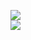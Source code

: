 [![](https://img.shields.io/badge/Made%20With-Github%20Spray-lightgrey.svg?style=for-the-badge&logo=github)](https://github.com/Annihil/github-spray#30983)  
[![](https://i.imgur.com/2DrTn0Z.gif)](https://github.com/Annihil/github-spray)
